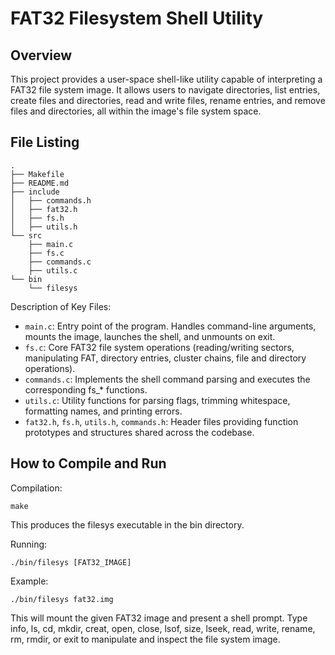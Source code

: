 # FAT32 Filesystem Shell Utility

## Overview

This project provides a user-space shell-like utility capable of interpreting a FAT32 file system image. It allows users to navigate directories, list entries, create files and directories, read and write files, rename entries, and remove files and directories, all within the image's file system space.


## File Listing

```
.
├── Makefile
├── README.md
├── include
│   ├── commands.h
│   ├── fat32.h
│   ├── fs.h
│   ├── utils.h
└── src
    ├── main.c
    ├── fs.c
    ├── commands.c
    ├── utils.c
└── bin
    └── filesys 
```

Description of Key Files:
- `main.c`: Entry point of the program. Handles command-line arguments, mounts the image, launches the shell, and unmounts on exit.
- `fs.c`: Core FAT32 file system operations (reading/writing sectors, manipulating FAT, directory entries, cluster chains, file and directory operations).
- `commands.c`: Implements the shell command parsing and executes the corresponding fs_* functions.
- `utils.c`: Utility functions for parsing flags, trimming whitespace, formatting names, and printing errors.
- `fat32.h`, `fs.h`, `utils.h`, `commands.h`: Header files providing function prototypes and structures shared across the codebase.

## How to Compile and Run

Compilation:
```
make
```
This produces the filesys executable in the bin directory.

Running:
```
./bin/filesys [FAT32_IMAGE]
```

Example:
```
./bin/filesys fat32.img
```
This will mount the given FAT32 image and present a shell prompt. Type info, ls, cd, mkdir, creat, open, close, lsof, size, lseek, read, write, rename, rm, rmdir, or exit to manipulate and inspect the file system image.


